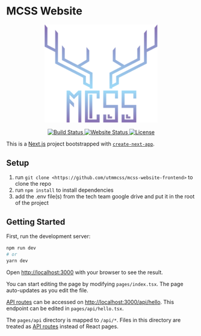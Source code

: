 # MCSS Website

<p align="center">
    <img alt="MCSS Logo" width="300" src="https://raw.githubusercontent.com/utmmcss/mcss-website-frontend/master/public/mcssLogo.svg">
</p>

<p align="center">
   <a href="https://app.netlify.com/sites/mcss-website/deploys">
    <img alt="Build Status" src="https://api.netlify.com/api/v1/badges/278af8b6-18f4-49f5-840c-ca4ab58ef589/deploy-status">
  </a>
  <a href="https://mcss.club">
    <img alt="Website Status" src="https://img.shields.io/website?down_color=red&down_message=offline&up_color=green&up_message=online&url=https%3A%2F%2Fmcss.club">
  </a>
  <a href="https://github.com/utmmcss/mcss-website-frontend/blob/master/LICENSE">
    <img alt="License" src="https://img.shields.io/badge/license-MIT-blue?style=flat">
  </a>
</p>

This is a [Next.js](https://nextjs.org/) project bootstrapped with [`create-next-app`](https://github.com/vercel/next.js/tree/canary/packages/create-next-app).

## Setup

1. run `git clone <https://github.com/utmmcss/mcss-website-frontend>` to clone the repo
2. run `npm install` to install dependencies
3. add the .env file(s) from the tech team google drive and put it in the root of the project

## Getting Started

First, run the development server:

```bash
npm run dev
# or
yarn dev
```

Open [http://localhost:3000](http://localhost:3000) with your browser to see the result.

You can start editing the page by modifying `pages/index.tsx`. The page auto-updates as you edit the file.

[API routes](https://nextjs.org/docs/api-routes/introduction) can be accessed on [http://localhost:3000/api/hello](http://localhost:3000/api/hello). This endpoint can be edited in `pages/api/hello.tsx`.

The `pages/api` directory is mapped to `/api/*`. Files in this directory are treated as [API routes](https://nextjs.org/docs/api-routes/introduction) instead of React pages.
